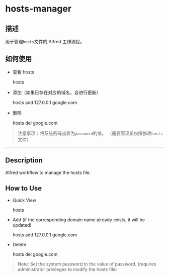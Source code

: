 # hosts-manager

## 描述

用于管理`hosts`文件的 Alfred 工作流程。

## 如何使用

- 查看 hosts
	
  hosts

- 添加（如果已存在对应的域名，会进行更新）
	
  hosts add 127.0.0.1 google.com

- 删除
	
  hosts del google.com

> 注意事项：将系统密码设置为`password`的值。
> （需要管理员权限修改`hosts`文件）

-------------------------------------------------------

## Description

Alfred workflow to manage the hosts file.

## How to Use

- Quick View

  hosts
  
- Add (if the corresponding domain name already exists, it will be updated)
	
  hosts add 127.0.0.1 google.com

- Delete
	
  hosts del google.com

> Note: Set the system password to the value of password.
> (requires administrator privileges to modify the hosts file)
